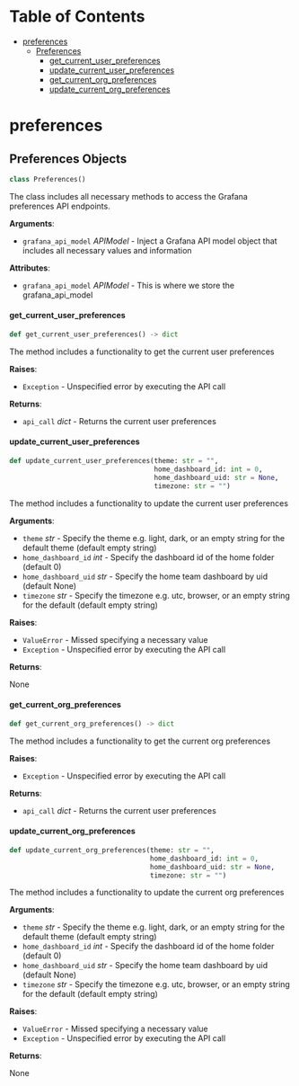 # Table of Contents

* [preferences](#preferences)
  * [Preferences](#preferences.Preferences)
    * [get\_current\_user\_preferences](#preferences.Preferences.get_current_user_preferences)
    * [update\_current\_user\_preferences](#preferences.Preferences.update_current_user_preferences)
    * [get\_current\_org\_preferences](#preferences.Preferences.get_current_org_preferences)
    * [update\_current\_org\_preferences](#preferences.Preferences.update_current_org_preferences)

<a id="preferences"></a>

# preferences

<a id="preferences.Preferences"></a>

## Preferences Objects

```python
class Preferences()
```

The class includes all necessary methods to access the Grafana preferences API endpoints.

**Arguments**:

- `grafana_api_model` _APIModel_ - Inject a Grafana API model object that includes all necessary values and information
  

**Attributes**:

- `grafana_api_model` _APIModel_ - This is where we store the grafana_api_model

<a id="preferences.Preferences.get_current_user_preferences"></a>

#### get\_current\_user\_preferences

```python
def get_current_user_preferences() -> dict
```

The method includes a functionality to get the current user preferences

**Raises**:

- `Exception` - Unspecified error by executing the API call
  

**Returns**:

- `api_call` _dict_ - Returns the current user preferences

<a id="preferences.Preferences.update_current_user_preferences"></a>

#### update\_current\_user\_preferences

```python
def update_current_user_preferences(theme: str = "",
                                    home_dashboard_id: int = 0,
                                    home_dashboard_uid: str = None,
                                    timezone: str = "")
```

The method includes a functionality to update the current user preferences

**Arguments**:

- `theme` _str_ - Specify the theme e.g. light, dark, or an empty string for the default theme (default empty string)
- `home_dashboard_id` _int_ - Specify the dashboard id of the home folder (default 0)
- `home_dashboard_uid` _str_ - Specify the home team dashboard by uid (default None)
- `timezone` _str_ - Specify the timezone e.g. utc, browser, or an empty string for the default (default empty string)
  

**Raises**:

- `ValueError` - Missed specifying a necessary value
- `Exception` - Unspecified error by executing the API call
  

**Returns**:

  None

<a id="preferences.Preferences.get_current_org_preferences"></a>

#### get\_current\_org\_preferences

```python
def get_current_org_preferences() -> dict
```

The method includes a functionality to get the current org preferences

**Raises**:

- `Exception` - Unspecified error by executing the API call
  

**Returns**:

- `api_call` _dict_ - Returns the current user preferences

<a id="preferences.Preferences.update_current_org_preferences"></a>

#### update\_current\_org\_preferences

```python
def update_current_org_preferences(theme: str = "",
                                   home_dashboard_id: int = 0,
                                   home_dashboard_uid: str = None,
                                   timezone: str = "")
```

The method includes a functionality to update the current org preferences

**Arguments**:

- `theme` _str_ - Specify the theme e.g. light, dark, or an empty string for the default theme (default empty string)
- `home_dashboard_id` _int_ - Specify the dashboard id of the home folder (default 0)
- `home_dashboard_uid` _str_ - Specify the home team dashboard by uid (default None)
- `timezone` _str_ - Specify the timezone e.g. utc, browser, or an empty string for the default (default empty string)
  

**Raises**:

- `ValueError` - Missed specifying a necessary value
- `Exception` - Unspecified error by executing the API call
  

**Returns**:

  None


